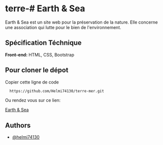 # terre-# Earth & Sea

Earth & Sea est un site web pour la préservation de la nature. Elle concerne une association qui lutte pour le bien de l'environnement.


## Spécification Téchnique

**Front-end:** HTML, CSS, Bootstrap



## Pour cloner le dépot

Copier cette ligne de code

```bash
  https://github.com/Helmi74130/terre-mer.git
```
Ou rendez vous sur ce lien:

[Earth & Sea](https://earth-and-sea.herokuapp.com/)

## Authors

- [@helmi74130](https://github.com/Helmi74130)
